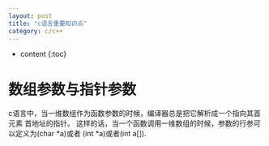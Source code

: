 ```yaml
---
layout: post
title: "c语言重要知识点"
category: c/c++
---
```


* content
{:toc}

# 数组参数与指针参数
c语言中，当一维数组作为函数参数的时候，编译器总是把它解析成一个指向其首元素
首地址的指针。
这样的话，当一个函数调用一维数组的时候，参数的行参可以定义为(char *a)或者
(int *a)或者(int a[]).


